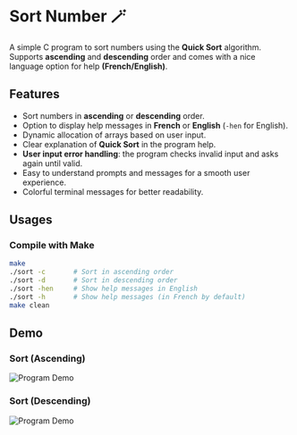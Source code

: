 # Sort Number 🪄
A simple C program to sort numbers using the **Quick Sort** algorithm.  
Supports **ascending** and **descending** order and comes with a nice language option for help **(French/English)**.

## Features
- Sort numbers in **ascending** or **descending** order.
- Option to display help messages in **French** or **English** (`-hen` for English).
- Dynamic allocation of arrays based on user input.
- Clear explanation of **Quick Sort** in the program help.
- **User input error handling**: the program checks invalid input and asks again until valid.
- Easy to understand prompts and messages for a smooth user experience.
- Colorful terminal messages for better readability.

## Usages 
### Compile with Make
```bash
make
./sort -c       # Sort in ascending order
./sort -d       # Sort in descending order
./sort -hen     # Show help messages in English
./sort -h       # Show help messages (in French by default)
make clean
```

## Demo
### Sort (Ascending)
![Program Demo](img/sort-ascending.png)
### Sort (Descending)
![Program Demo](img/sort-descending.png)
